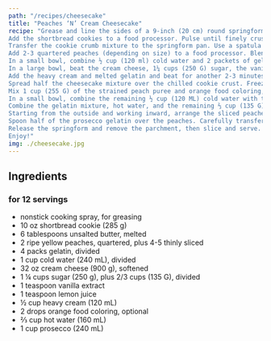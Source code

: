 ```yaml
---
path: "/recipes/cheesecake"
title: "Peaches ‘N’ Cream Cheesecake"
recipe: "Grease and line the sides of a 9-inch (20 cm) round springform pan with parchment paper.
Add the shortbread cookies to a food processor. Pulse until finely crushed. Add the melted butter and pulse until combined.
Transfer the cookie crumb mixture to the springform pan. Use a spatula or measuring cup to press the cookie crumbs down to form an even base. Freeze for 10 minutes.
Add 2-3 quartered peaches (depending on size) to a food processor. Blend until smooth. Strain through a fine-mesh sieve.
In a small bowl, combine ½ cup (120 ml) cold water and 2 packets of gelatin. Let the gelatin bloom for 5 minutes, until the water is mostly absorbed. Microwave for 20–30 seconds, or until the gelatin is melted.
In a large bowl, beat the cream cheese, 1¼ cups (250 G) sugar, the vanilla, and lemon juice together with an electric hand mixer until combined.
Add the heavy cream and melted gelatin and beat for another 2-3 minutes, until well combined and fluffy.
Spread half the cheesecake mixture over the chilled cookie crust. Freeze for 10 minutes.
Mix 1 cup (255 G) of the strained peach puree and orange food coloring, if desired, into the remaining cheesecake mixture. Carefully pour the mixture over the first layer of cheesecake. Spread evenly and freeze for another 10 minutes.
In a small bowl, combine the remaining ½ cup (120 ML) cold water with the remaining 2 packages of gelatin. Let the gelatin bloom for 5 minutes, until the water is mostly absorbed. Microwave for 20–30 seconds, or until the gelatin is melted.
Combine the gelatin mixture, hot water, and the remaining ⅔ cup (135 G) sugar and whisk to dissolve the sugar. Slowly pour into the prosecco and stir to combine. Let sit for 5 minutes to cool slightly. Skim off any foam that rises to the top. Set aside.
Starting from the outside and working inward, arrange the sliced peaches over the peach cheesecake layer in a circular pattern with the curved sides facing out. Begin with the larger slices, overlapping slightly, and continue until the entire surface is filled.
Spoon half of the prosecco gelatin over the peaches. Carefully transfer to the refrigerator and let set for 30 minutes. Pour the remaining prosecco gelatin over the peaches up to the rim of the pan. Chill in the refrigerator for at least 6 hours, or overnight.
Release the springform and remove the parchment, then slice and serve.
Enjoy!"
img: ./cheesecake.jpg
---
```


## Ingredients

### for 12 servings

- nonstick cooking spray, for greasing
- 10 oz shortbread cookie (285 g)
- 6 tablespoons unsalted butter, melted
- 2 ripe yellow peaches, quartered, plus 4-5 thinly sliced
- 4 packs gelatin, divided
- 1 cup cold water (240 mL), divided
- 32 oz cream cheese (900 g), softened
- 1 ¼ cups sugar (250 g), plus 2/3 cups (135 G), divided
- 1 teaspoon vanilla extract
- 1 teaspoon lemon juice
- ½ cup heavy cream (120 mL)
- 2 drops orange food coloring, optional
- ⅔ cup hot water (160 mL)
- 1 cup prosecco (240 mL)
